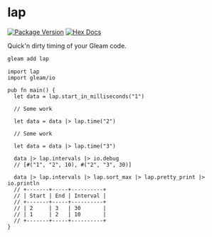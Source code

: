 # lap

[![Package Version](https://img.shields.io/hexpm/v/lap)](https://hex.pm/packages/lap)
[![Hex Docs](https://img.shields.io/badge/hex-docs-ffaff3)](https://hexdocs.pm/lap/)

Quick'n dirty timing of your Gleam code.

```sh
gleam add lap
```

```gleam
import lap
import gleam/io

pub fn main() {
  let data = lap.start_in_milliseconds("1")

  // Some work

  let data = data |> lap.time("2")

  // Some work

  let data = data |> lap.time("3")

  data |> lap.intervals |> io.debug
  // [#("1", "2", 10), #("2", "3", 30)]

  data |> lap.intervals |> lap.sort_max |> lap.pretty_print |> io.println
  // +-------+-----+----------+
  // | Start | End | Interval |
  // +-------+-----+----------+
  // | 2     | 3   | 30       |
  // | 1     | 2   | 10       |
  // +-------+-----+----------+
}
```
